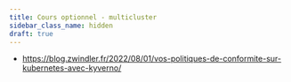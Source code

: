 ```yaml
---
title: Cours optionnel - multicluster
sidebar_class_name: hidden
draft: true
---
```


- https://blog.zwindler.fr/2022/08/01/vos-politiques-de-conformite-sur-kubernetes-avec-kyverno/